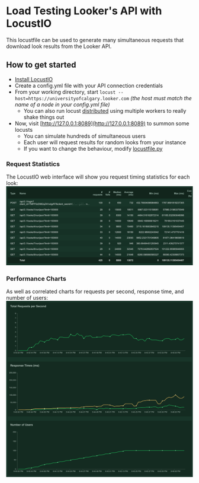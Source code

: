 # Load Testing Looker's API with LocustIO
This locustfile can be used to generate many simultaneous requests that download look results from the Looker API.

## How to get started
- [Install LocustIO](https://docs.locust.io/en/stable/installation.html)
- Create a config.yml file with your API connection credentials
- From your working directory, start `locust --host=https://universityofcalgary.looker.com` _(the host must match the name of a node in your config.yml file)_
    - You can also run locust [distributed](https://docs.locust.io/en/stable/running-locust-distributed.html) using multiple workers to really shake things out
- Now, visit [http://127.0.0.1:8089](http://127.0.0.1:8089) to summon some locusts
    - You can simulate hundreds of simultaneous users
    - Each user will request results for random looks from your instance 
    - If you want to change the behaviour, modify [locustfile.py](locustfile.py)
    
### Request Statistics
The LocustIO web interface will show you request timing statistics for each look:
![Screenshot of requests](images/requests.png)

### Performance Charts
As well as correlated charts for requests per second, response time, and number of users:
![Screenshot of charts](images/charts.png)